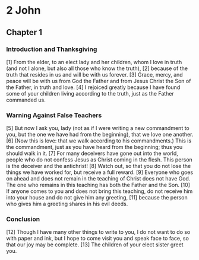 # 2 John

## Chapter 1 <!-- scripture:1 -->


### Introduction and Thanksgiving

[1] From the elder, to an elect lady and her children, whom I love in truth (and not I alone, but also all those who know the truth),
[2] because of the truth that resides in us and will be with us forever.
[3] Grace, mercy, and peace will be with us from God the Father and from Jesus Christ the Son of the Father, in truth and love.
[4] I rejoiced greatly because I have found some of your children living according to the truth, just as the Father commanded us.

### Warning Against False Teachers

[5] But now I ask you, lady (not as if I were writing a new commandment to you, but the one we have had from the beginning), that we love one another.
[6] (Now this is love: that we walk according to his commandments.) This is the commandment, just as you have heard from the beginning; thus you should walk in it.
[7] For many deceivers have gone out into the world, people who do not confess Jesus as Christ coming in the flesh. This person is the deceiver and the antichrist!
[8] Watch out, so that you do not lose the things we have worked for, but receive a full reward.
[9] Everyone who goes on ahead and does not remain in the teaching of Christ does not have God. The one who remains in this teaching has both the Father and the Son.
[10] If anyone comes to you and does not bring this teaching, do not receive him into your house and do not give him any greeting,
[11] because the person who gives him a greeting shares in his evil deeds.

### Conclusion

[12] Though I have many other things to write to you, I do not want to do so with paper and ink, but I hope to come visit you and speak face to face, so that our joy may be complete.
[13] The children of your elect sister greet you.
